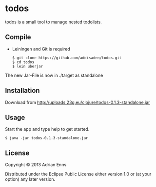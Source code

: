# todos

todos is a small tool to manage nested todolists.

## Compile

- Leiningen and Git is required

    ```shell
    $ git clone https://github.com/addisaden/todos.git
    $ cd todos
    $ lein uberjar
    ```

The new Jar-File is now in ./target as standalone

## Installation

Download from http://uploads.23g.eu/clojure/todos-0.1.3-standalone.jar

## Usage

Start the app and type help to get started.

    $ java -jar todos-0.1.3-standalone.jar

## License

Copyright © 2013 Adrian Enns

Distributed under the Eclipse Public License either version 1.0 or (at
your option) any later version.
